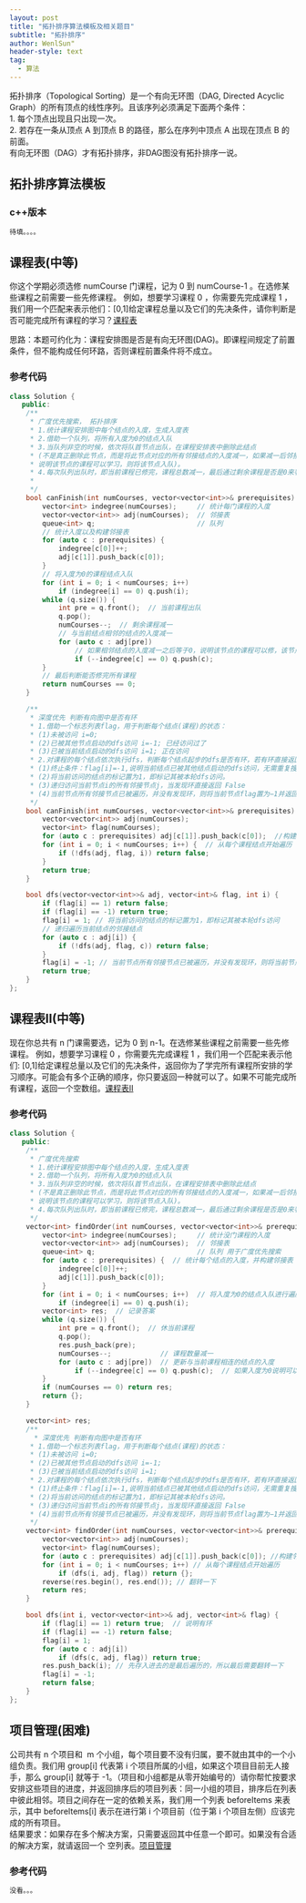 ```yaml
---
layout: post
title: "拓扑排序算法模板及相关题目"
subtitle: "拓扑排序"
author: WenlSun"
header-style: text
tag:
  - 算法
---
```

拓扑排序（Topological Sorting）是一个有向无环图（DAG, Directed Acyclic Graph）的所有顶点的线性序列。且该序列必须满足下面两个条件：<br>1. 每个顶点出现且只出现一次。<br>2. 若存在一条从顶点 A 到顶点 B 的路径，那么在序列中顶点 A 出现在顶点 B 的前面。<br>有向无环图（DAG）才有拓扑排序，非DAG图没有拓扑排序一说。

## 拓扑排序算法模板

### c++版本

```c++
待填。。。。
```

## 课程表(中等)

你这个学期必须选修 numCourse 门课程，记为 0 到 numCourse-1 。在选修某些课程之前需要一些先修课程。 例如，想要学习课程 0 ，你需要先完成课程 1 ，我们用一个匹配来表示他们：[0,1]给定课程总量以及它们的先决条件，请你判断是否可能完成所有课程的学习？[课程表](https://leetcode-cn.com/problems/course-schedule/)

思路：本题可约化为：课程安排图是否是有向无环图(DAG)。即课程间规定了前置条件，但不能构成任何环路，否则课程前置条件将不成立。

### 参考代码

```c++
class Solution {
   public:
    /**
     * 广度优先搜索， 拓扑排序
     * 1.统计课程安排图中每个结点的入度，生成入度表
     * 2.借助一个队列，将所有入度为0的结点入队
     * 3.当队列非空的时候，依次将队首节点出队，在课程安排表中删除此结点
     * (不是真正删除此节点，而是将此节点对应的所有邻接结点的入度减一，如果减一后邻接结点的入度为0，
     * 说明该节点的课程可以学习，则将该节点入队)。
     * 4.每次队列出队时，即当前课程已修完，课程总数减一，最后通过剩余课程是否是0来判断是否可以修完课程
     *
     */
    bool canFinish(int numCourses, vector<vector<int>>& prerequisites) {
        vector<int> indegree(numCourses);     // 统计每门课程的入度
        vector<vector<int>> adj(numCourses);  // 邻接表
        queue<int> q;                         // 队列
        // 统计入度以及构建邻接表
        for (auto c : prerequisites) {
            indegree[c[0]]++;
            adj[c[1]].push_back(c[0]);
        }
        // 将入度为0的课程结点入队
        for (int i = 0; i < numCourses; i++)
            if (indegree[i] == 0) q.push(i);
        while (q.size()) {
            int pre = q.front();  // 当前课程出队
            q.pop();
            numCourses--;  // 剩余课程减一
            // 与当前结点相邻的结点的入度减一
            for (auto c : adj[pre])
                // 如果相邻结点的入度减一之后等于0，说明该节点的课程可以修，该节点入队
                if (--indegree[c] == 0) q.push(c);
        }
        // 最后判断能否修完所有课程
        return numCourses == 0;
    }

    /**
     * 深度优先 判断有向图中是否有环
     * 1.借助一个标志列表flag，用于判断每个结点(课程)的状态：
     * (1)未被访问 i=0;
     * (2)已被其他节点启动的dfs访问 i=-1; 已经访问过了
     * (3)已被当前结点启动的dfs访问 i=1; 正在访问
     * 2.对课程的每个结点依次执行dfs，判断每个结点起步的dfs是否有环，若有环直接返回false
     * (1)终止条件：flag[i]=-1,说明当前结点已被其他结点启动的dfs访问，无需重复搜索，直接返回true。flag[i]=1说明在本轮dfs搜索中i被第2次搜索，说明有环，直接返回false。
     * (2)将当前访问的结点的标记置为1，即标记其被本轮dfs访问。
     * (3)递归访问当前节点i的所有邻接节点j，当发现环直接返回 False
     * (4)当前节点所有邻接节点已被遍历，并没有发现环，则将当前节点flag置为−1并返回True。
     */
    bool canFinish(int numCourses, vector<vector<int>>& prerequisites) {
        vector<vector<int>> adj(numCourses);
        vector<int> flag(numCourses);
        for (auto c : prerequisites) adj[c[1]].push_back(c[0]);  //构建邻接表
        for (int i = 0; i < numCourses; i++) {  // 从每个课程结点开始遍历
            if (!dfs(adj, flag, i)) return false;
        }
        return true;
    }

    bool dfs(vector<vector<int>>& adj, vector<int>& flag, int i) {
        if (flag[i] == 1) return false;
        if (flag[i] == -1) return true;
        flag[i] = 1; // 将当前访问的结点的标记置为1，即标记其被本轮dfs访问
        // 递归遍历当前结点的邻接结点
        for (auto c : adj[i]) {
            if (!dfs(adj, flag, c)) return false;
        }
        flag[i] = -1; // 当前节点所有邻接节点已被遍历，并没有发现环，则将当前节点flag置为−1
        return true;
    }
};
```

## 课程表II(中等)

现在你总共有 n 门课需要选，记为 0 到 n-1。在选修某些课程之前需要一些先修课程。 例如，想要学习课程 0 ，你需要先完成课程 1 ，我们用一个匹配来表示他们: [0,1]给定课程总量以及它们的先决条件，返回你为了学完所有课程所安排的学习顺序。可能会有多个正确的顺序，你只要返回一种就可以了。如果不可能完成所有课程，返回一个空数组。[课程表II](https://leetcode-cn.com/problems/course-schedule-ii/)

### 参考代码

```c++
class Solution {
   public:
    /**
     * 广度优先搜索
     * 1.统计课程安排图中每个结点的入度，生成入度表
     * 2.借助一个队列，将所有入度为0的结点入队
     * 3.当队列非空的时候，依次将队首节点出队，在课程安排表中删除此结点
     * (不是真正删除此节点，而是将此节点对应的所有邻接结点的入度减一，如果减一后邻接结点的入度为0，
     * 说明该节点的课程可以学习，则将该节点入队)。
     * 4.每次队列出队时，即当前课程已修完，课程总数减一，最后通过剩余课程是否是0来判断是否可以修完课程
     */
    vector<int> findOrder(int numCourses, vector<vector<int>>& prerequisites) {
        vector<int> indegree(numCourses);     // 统计没门课程的入度
        vector<vector<int>> adj(numCourses);  // 邻接表
        queue<int> q;                         // 队列 用于广度优先搜索
        for (auto c : prerequisites) {  // 统计每个结点的入度，并构建邻接表
            indegree[c[0]]++;
            adj[c[1]].push_back(c[0]);
        }
        for (int i = 0; i < numCourses; i++)  // 将入度为0的结点入队进行遍历
            if (indegree[i] == 0) q.push(i);
        vector<int> res;  // 记录答案
        while (q.size()) {
            int pre = q.front();  // 休当前课程
            q.pop();
            res.push_back(pre);
            numCourses--;            // 课程数量减一
            for (auto c : adj[pre])  // 更新与当前课程相连的结点的入度
                if (--indegree[c] == 0) q.push(c);  // 如果入度为0说明可以修了
        }
        if (numCourses == 0) return res;
        return {};
    }

    vector<int> res;
    /**
      * 深度优先 判断有向图中是否有环
     * 1.借助一个标志列表flag，用于判断每个结点(课程)的状态：
     * (1)未被访问 i=0;
     * (2)已被其他节点启动的dfs访问 i=-1;
     * (3)已被当前结点启动的dfs访问 i=1;
     * 2.对课程的每个结点依次执行dfs，判断每个结点起步的dfs是否有环，若有环直接返回false
     * (1)终止条件：flag[i]=-1,说明当前结点已被其他结点启动的dfs访问，无需重复搜索，直接返回true。flag[i]=1说明在本轮dfs搜索中i被第2次搜索，说明有环，直接返回false。
     * (2)将当前访问的结点的标记置为1，即标记其被本轮dfs访问。
     * (3)递归访问当前节点i的所有邻接节点j，当发现环直接返回 False
     * (4)当前节点所有邻接节点已被遍历，并没有发现环，则将当前节点flag置为−1并返回True。
     */
    vector<int> findOrder(int numCourses, vector<vector<int>>& prerequisites) {
        vector<vector<int>> adj(numCourses);
        vector<int> flag(numCourses);
        for (auto c : prerequisites) adj[c[1]].push_back(c[0]); //构建邻接表
        for (int i = 0; i < numCourses; i++) // 从每个课程结点开始遍历
            if (dfs(i, adj, flag)) return {};
        reverse(res.begin(), res.end()); // 翻转一下
        return res;
    }

    bool dfs(int i, vector<vector<int>>& adj, vector<int>& flag) {
        if (flag[i] == 1) return true;  // 说明有环
        if (flag[i] == -1) return false;
        flag[i] = 1;
        for (auto c : adj[i])
            if (dfs(c, adj, flag)) return true;
        res.push_back(i); // 先存入进去的是最后遍历的，所以最后需要翻转一下
        flag[i] = -1;
        return false;
    }
};
```

## 项目管理(困难)

公司共有 n 个项目和  m 个小组，每个项目要不没有归属，要不就由其中的一个小组负责。我们用 group[i] 代表第 i 个项目所属的小组，如果这个项目目前无人接手，那么 group[i] 就等于 -1。（项目和小组都是从零开始编号的）请你帮忙按要求安排这些项目的进度，并返回排序后的项目列表：同一小组的项目，排序后在列表中彼此相邻。项目之间存在一定的依赖关系，我们用一个列表 beforeItems 来表示，其中 beforeItems[i] 表示在进行第 i 个项目前（位于第 i 个项目左侧）应该完成的所有项目。<br>结果要求：如果存在多个解决方案，只需要返回其中任意一个即可。如果没有合适的解决方案，就请返回一个 空列表。[项目管理](https://leetcode-cn.com/problems/sort-items-by-groups-respecting-dependencies/)

### 参考代码

```c++
没看。。。
```